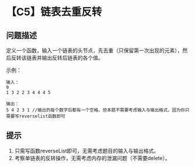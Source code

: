 # 【C5】链表去重反转

## 问题描述

定义一个函数，输入一个链表的头节点，先去重（只保留第一次出现的元素），然后反转该链表并输出反转后链表的各个值。

示例：

```
输入：
9
1 3 2 2 3 4 4 4 5

输出：
5 4 2 3 1 //输出的每个数字后都有一个空格，但本题不需要考虑输入与输出格式，因为你只需要写reverselist函数即可
```

## 提示

1. 只需写函数reverseList即可，无需考虑题目的输入与输出格式。
2. 考察单链表的反转操作，无需考虑内存的泄漏问题（不需要delete）。

